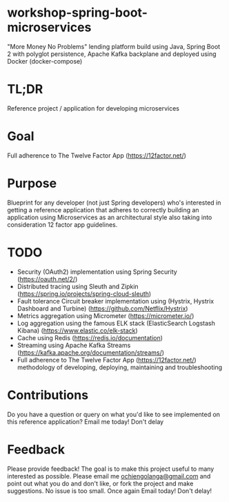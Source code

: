# workshop-spring-boot-microservices
"More Money No Problems" lending platform build using Java, Spring Boot 2 with polyglot persistence, Apache Kafka backplane and deployed using Docker (docker-compose)

# TL;DR
Reference project / application for developing microservices

# Goal
Full adherence to The Twelve Factor App (https://12factor.net/)

# Purpose
Blueprint for any developer (not just Spring developers) who's interested in getting a reference application that adheres to correctly building an application using Microservices as an architectural style also taking into consideration 12 factor app guidelines.

# TODO
* Security (OAuth2) implementation using Spring Security (https://oauth.net/2/)
* Distributed tracing using Sleuth and Zipkin (https://spring.io/projects/spring-cloud-sleuth)
* Fault tolerance Circuit breaker implementation using (Hystrix, Hystrix Dashboard and Turbine) (https://github.com/Netflix/Hystrix)
* Metrics aggregation using Micrometer (https://micrometer.io/)
* Log aggregation using the famous ELK stack (ElasticSearch Logstash Kibana) (https://www.elastic.co/elk-stack)
* Cache using Redis (https://redis.io/documentation)
* Streaming using Apache Kafka Streams (https://kafka.apache.org/documentation/streams/)
* Full adherence to The Twelve Factor App (https://12factor.net/) methodology of developing, deploying, maintaining and troubleshooting

# Contributions
Do you have a question or query on what you'd like to see implemented on this reference application? Email me today! Don't delay

# Feedback
Please provide feedback! The goal is to make this project useful to many interested  as possible. Please email me ochiengolanga@gmail.com and point out what you do and don't like, or fork the project and make suggestions. No issue is too small. Once again Email today! Don't delay!
